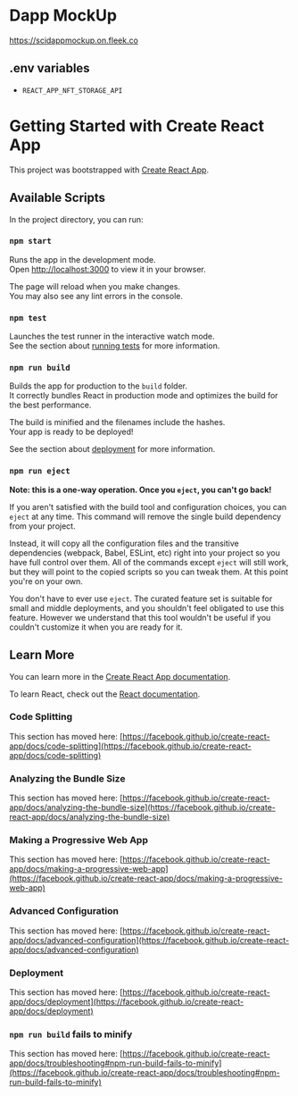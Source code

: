 # Dapp MockUp

 https://scidappmockup.on.fleek.co

 ## .env variables

  - `REACT_APP_NFT_STORAGE_API`

 # Getting Started with Create React App

 This project was bootstrapped with [Create React App](https://github.com/facebook/create-react-app).

 ## Available Scripts

 In the project directory, you can run:

 ### `npm start`

 Runs the app in the development mode.\
 Open [http://localhost:3000](http://localhost:3000) to view it in your browser.

 The page will reload when you make changes.\
 You may also see any lint errors in the console.

 ### `npm test`

 Launches the test runner in the interactive watch mode.\
 See the section about [running tests](https://facebook.github.io/create-react-app/docs/running-tests) for more information.

 ### `npm run build`

 Builds the app for production to the `build` folder.\
 It correctly bundles React in production mode and optimizes the build for the best performance.

 The build is minified and the filenames include the hashes.\
 Your app is ready to be deployed!

 See the section about [deployment](https://facebook.github.io/create-react-app/docs/deployment) for more information.

 ### `npm run eject`

 **Note: this is a one-way operation. Once you `eject`, you can't go back!**

 If you aren't satisfied with the build tool and configuration choices, you can `eject` at any time. This command will remove the single build dependency from your project.

 Instead, it will copy all the configuration files and the transitive dependencies (webpack, Babel, ESLint, etc) right into your project so you have full control over them. All of the commands except `eject` will still work, but they will point to the copied scripts so you can tweak them. At this point you're on your own.

 You don't have to ever use `eject`. The curated feature set is suitable for small and middle deployments, and you shouldn't feel obligated to use this feature. However we understand that this tool wouldn't be useful if you couldn't customize it when you are ready for it.

 ## Learn More

 You can learn more in the [Create React App documentation](https://facebook.github.io/create-react-app/docs/getting-started).

 To learn React, check out the [React documentation](https://reactjs.org/).

 ### Code Splitting

 This section has moved here: [https://facebook.github.io/create-react-app/docs/code-splitting](https://facebook.github.io/create-react-app/docs/code-splitting)

 ### Analyzing the Bundle Size

 This section has moved here: [https://facebook.github.io/create-react-app/docs/analyzing-the-bundle-size](https://facebook.github.io/create-react-app/docs/analyzing-the-bundle-size)

 ### Making a Progressive Web App

 This section has moved here: [https://facebook.github.io/create-react-app/docs/making-a-progressive-web-app](https://facebook.github.io/create-react-app/docs/making-a-progressive-web-app)

 ### Advanced Configuration

 This section has moved here: [https://facebook.github.io/create-react-app/docs/advanced-configuration](https://facebook.github.io/create-react-app/docs/advanced-configuration)

 ### Deployment

 This section has moved here: [https://facebook.github.io/create-react-app/docs/deployment](https://facebook.github.io/create-react-app/docs/deployment)

 ### `npm run build` fails to minify

 This section has moved here: [https://facebook.github.io/create-react-app/docs/troubleshooting#npm-run-build-fails-to-minify](https://facebook.github.io/create-react-app/docs/troubleshooting#npm-run-build-fails-to-minify)
